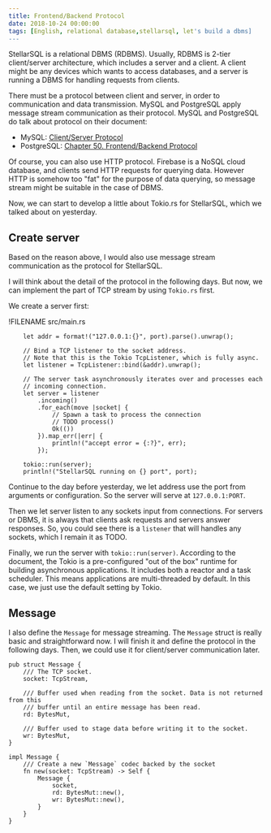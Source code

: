```yaml
---
title: Frontend/Backend Protocol
date: 2018-10-24 00:00:00
tags: [English, relational database,stellarsql, let's build a dbms]
---
```


StellarSQL is a relational DBMS (RDBMS). Usually, RDBMS is 2-tier client/server architecture, which includes a server and a client. A client might be any devices which wants to access databases, and a server is running a DBMS for handling requests from clients.

There must be a protocol between client and server, in order to communication and data transmission. MySQL and PostgreSQL apply message stream communication as their protocol. MySQL and PostgreSQL do talk about protocol on their document:

- MySQL: [Client/Server Protocol](https://dev.mysql.com/doc/dev/mysql-server/8.0.2/PAGE_PROTOCOL.html)
- PostgreSQL: [Chapter 50. Frontend/Backend Protocol](https://www.postgresql.org/docs/9.5/static/protocol-overview.html#PROTOCOL-MESSAGE-CONCEPTS)

Of course, you can also use HTTP protocol. Firebase is a NoSQL cloud database, and clients send HTTP requests for querying data. However HTTP is somehow too "fat" for the purpose of data querying, so message stream might be suitable in the case of DBMS.

Now, we can start to develop a little about Tokio.rs for StellarSQL, which we talked about on yesterday.

## Create server

Based on the reason above, I would also use message stream communication as the protocol for StellarSQL.

I will think about the detail of the protocol in the following days. But now, we can implement the part of TCP stream by using `Tokio.rs` first.

We create a server first:

!FILENAME src/main.rs

```
    let addr = format!("127.0.0.1:{}", port).parse().unwrap();

    // Bind a TCP listener to the socket address.
    // Note that this is the Tokio TcpListener, which is fully async.
    let listener = TcpListener::bind(&addr).unwrap();

    // The server task asynchronously iterates over and processes each
    // incoming connection.
    let server = listener
        .incoming()
        .for_each(move |socket| {
            // Spawn a task to process the connection
            // TODO process()
            Ok(())
        }).map_err(|err| {
            println!("accept error = {:?}", err);
        });

    tokio::run(server);
    println!("StellarSQL running on {} port", port);
```

Continue to the day before yesterday, we let address use the port from arguments or configuration. So the server will serve at `127.0.0.1:PORT`.

Then we let server listen to any sockets input from connections. For servers or DBMS, it is always that clients ask requests and servers answer responses. So, you could see there is a `listener` that will handles any sockets, which I remain it as TODO.

Finally, we run the server with `tokio::run(server)`. According to the document, the Tokio is a pre-configured "out of the box" runtime for building asynchronous applications. It includes both a reactor and a task scheduler. This means applications are multi-threaded by default. In this case, we just use the default setting by Tokio.

## Message

I also define the `Message` for message streaming. The `Message` struct is really basic and straightforward now. I will finish it and define the protocol in the following days. Then, we could use it for client/server communication later.

```
pub struct Message {
    /// The TCP socket.
    socket: TcpStream,

    /// Buffer used when reading from the socket. Data is not returned from this
    /// buffer until an entire message has been read.
    rd: BytesMut,

    /// Buffer used to stage data before writing it to the socket.
    wr: BytesMut,
}

impl Message {
    /// Create a new `Message` codec backed by the socket
    fn new(socket: TcpStream) -> Self {
        Message {
            socket,
            rd: BytesMut::new(),
            wr: BytesMut::new(),
        }
    }
}
```
